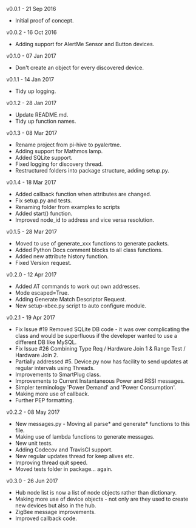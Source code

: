 v0.0.1 - 21 Sep 2016
* Initial proof of concept.

v0.0.2 - 16 Oct 2016
* Adding support for AlertMe Sensor and Button devices.

v0.1.0 - 07 Jan 2017
* Don't create an object for every discovered device.

v0.1.1 - 14 Jan 2017
* Tidy up logging.

v0.1.2 - 28 Jan 2017
* Update README.md.
* Tidy up function names.

v0.1.3 - 08 Mar 2017
* Rename project from pi-hive to pyalertme.
* Adding support for Mathmos lamp.
* Added SQLite support.
* Fixed logging for discovery thread.
* Restructured folders into package structure, adding setup.py.

v0.1.4 - 18 Mar 2017
* Added callback function when attributes are changed.
* Fix setup.py and tests.
* Renaming folder from examples to scripts
* Added start() function.
* Improved node_id to address and vice versa resolution.

v0.1.5 - 28 Mar 2017
* Moved to use of generate_xxx functions to generate packets.
* Added Python Docs comment blocks to all class functions.
* Added new attribute history function.
* Fixed Version request.

v0.2.0 - 12 Apr 2017
* Added AT commands to work out own addresses.
* Mode escaped=True.
* Adding Generate Match Descriptor Request.
* New setup-xbee.py script to auto configure module.

v0.2.1 - 19 Apr 2017
* Fix Issue #19 Removed SQLite DB code - it was over complicating the class and would be superfluous if the developer wanted to use a different DB like MySQL.
* Fix Issue #26 Combining Type Req / Hardware Join 1 & Range Test / Hardware Join 2. 
* Partially addressed #5. Device.py now has facility to send updates at regular intervals using Threads.
* Improvements to SmartPlug class.
* Improvements to Current Instantaneous Power and RSSI messages.
* Simpler terminology 'Power Demand' and 'Power Consumption'.
* Making more use of callback.
* Further PEP formatting.

v0.2.2 - 08 May 2017
* New messages.py - Moving all parse* and generate* functions to this file.
* Making use of lambda functions to generate messages.
* New unit tests.
* Adding Codecov and TravisCI support.
* New regular updates thread for keep alives etc.
* Improving thread quit speed.
* Moved tests folder in package... again.

v0.3.0 - 26 Jun 2017
* Hub node list is now a list of node objects rather than dictionary.
* Making more use of device objects - not only are they used to create new devices but also in the hub.
* ZigBee message improvements.
* Improved callback code.
